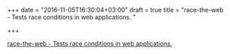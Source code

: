 +++
date = "2016-11-05T16:30:04+03:00"
draft = true
title = "race-the-web - Tests race conditions in web applications. "

+++

<p><a href="https://t.co/SVhSNAivMq">race-the-web - Tests race conditions in web applications. </a></p>
